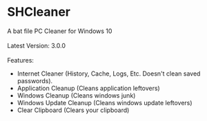 # SHCleaner
A bat file PC Cleaner for Windows 10
<br><br>
Latest Version: 3.0.0
<br><br>
Features:
- Internet Cleaner (History, Cache, Logs, Etc. Doesn't clean saved passwords).
- Application Cleanup (Cleans application leftovers)
- Windows Cleanup (Cleans windows junk)
- Windows Update Cleanup (Cleans windows update leftovers)
- Clear Clipboard (Clears your clipboard)